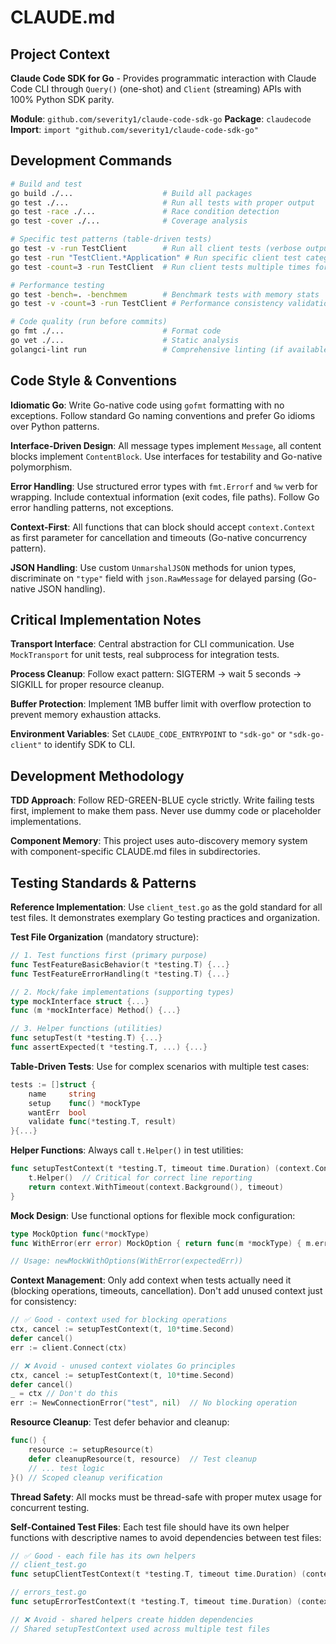 # CLAUDE.md

## Project Context

**Claude Code SDK for Go** - Provides programmatic interaction with Claude Code CLI through `Query()` (one-shot) and `Client` (streaming) APIs with 100% Python SDK parity.

**Module**: `github.com/severity1/claude-code-sdk-go`
**Package**: `claudecode`
**Import**: `import "github.com/severity1/claude-code-sdk-go"`

## Development Commands

```bash
# Build and test
go build ./...                    # Build all packages
go test ./...                     # Run all tests with proper output
go test -race ./...               # Race condition detection
go test -cover ./...              # Coverage analysis

# Specific test patterns (table-driven tests)
go test -v -run TestClient        # Run all client tests (verbose output)
go test -run "TestClient.*Application" # Run specific client test categories
go test -count=3 -run TestClient  # Run client tests multiple times for consistency

# Performance testing
go test -bench=. -benchmem        # Benchmark tests with memory stats
go test -v -count=3 -run TestClient # Performance consistency validation

# Code quality (run before commits)
go fmt ./...                      # Format code
go vet ./...                      # Static analysis
golangci-lint run                 # Comprehensive linting (if available)
```

## Code Style & Conventions

**Idiomatic Go**: Write Go-native code using `gofmt` formatting with no exceptions. Follow standard Go naming conventions and prefer Go idioms over Python patterns.

**Interface-Driven Design**: All message types implement `Message`, all content blocks implement `ContentBlock`. Use interfaces for testability and Go-native polymorphism.

**Error Handling**: Use structured error types with `fmt.Errorf` and `%w` verb for wrapping. Include contextual information (exit codes, file paths). Follow Go error handling patterns, not exceptions.

**Context-First**: All functions that can block should accept `context.Context` as first parameter for cancellation and timeouts (Go-native concurrency pattern).

**JSON Handling**: Use custom `UnmarshalJSON` methods for union types, discriminate on `"type"` field with `json.RawMessage` for delayed parsing (Go-native JSON handling).

## Critical Implementation Notes

**Transport Interface**: Central abstraction for CLI communication. Use `MockTransport` for unit tests, real subprocess for integration tests.

**Process Cleanup**: Follow exact pattern: SIGTERM → wait 5 seconds → SIGKILL for proper resource cleanup.

**Buffer Protection**: Implement 1MB buffer limit with overflow protection to prevent memory exhaustion attacks.

**Environment Variables**: Set `CLAUDE_CODE_ENTRYPOINT` to `"sdk-go"` or `"sdk-go-client"` to identify SDK to CLI.

## Development Methodology

**TDD Approach**: Follow RED-GREEN-BLUE cycle strictly. Write failing tests first, implement to make them pass. Never use dummy code or placeholder implementations.

**Component Memory**: This project uses auto-discovery memory system with component-specific CLAUDE.md files in subdirectories.

## Testing Standards & Patterns

**Reference Implementation**: Use `client_test.go` as the gold standard for all test files. It demonstrates exemplary Go testing practices and organization.

**Test File Organization** (mandatory structure):
```go
// 1. Test functions first (primary purpose)
func TestFeatureBasicBehavior(t *testing.T) {...}
func TestFeatureErrorHandling(t *testing.T) {...}

// 2. Mock/fake implementations (supporting types)
type mockInterface struct {...}
func (m *mockInterface) Method() {...}

// 3. Helper functions (utilities)
func setupTest(t *testing.T) {...}
func assertExpected(t *testing.T, ...) {...}
```

**Table-Driven Tests**: Use for complex scenarios with multiple test cases:
```go
tests := []struct {
    name     string
    setup    func() *mockType
    wantErr  bool
    validate func(*testing.T, result)
}{...}
```

**Helper Functions**: Always call `t.Helper()` in test utilities:
```go
func setupTestContext(t *testing.T, timeout time.Duration) (context.Context, context.CancelFunc) {
    t.Helper()  // Critical for correct line reporting
    return context.WithTimeout(context.Background(), timeout)
}
```

**Mock Design**: Use functional options for flexible mock configuration:
```go
type MockOption func(*mockType)
func WithError(err error) MockOption { return func(m *mockType) { m.err = err } }

// Usage: newMockWithOptions(WithError(expectedErr))
```

**Context Management**: Only add context when tests actually need it (blocking operations, timeouts, cancellation). Don't add unused context just for consistency:
```go
// ✅ Good - context used for blocking operations
ctx, cancel := setupTestContext(t, 10*time.Second)
defer cancel()
err := client.Connect(ctx)

// ❌ Avoid - unused context violates Go principles
ctx, cancel := setupTestContext(t, 10*time.Second)
defer cancel()
_ = ctx // Don't do this
err := NewConnectionError("test", nil)  // No blocking operation
```

**Resource Cleanup**: Test defer behavior and cleanup:
```go
func() {
    resource := setupResource(t)
    defer cleanupResource(t, resource)  // Test cleanup
    // ... test logic
}() // Scoped cleanup verification
```

**Thread Safety**: All mocks must be thread-safe with proper mutex usage for concurrent testing.

**Self-Contained Test Files**: Each test file should have its own helper functions with descriptive names to avoid dependencies between test files:
```go
// ✅ Good - each file has its own helpers
// client_test.go
func setupClientTestContext(t *testing.T, timeout time.Duration) (context.Context, context.CancelFunc) {...}

// errors_test.go  
func setupErrorTestContext(t *testing.T, timeout time.Duration) (context.Context, context.CancelFunc) {...}

// ❌ Avoid - shared helpers create hidden dependencies
// Shared setupTestContext used across multiple test files
```